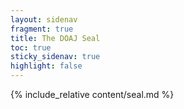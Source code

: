 ```yaml
---
layout: sidenav
fragment: true
title: The DOAJ Seal
toc: true
sticky_sidenav: true
highlight: false
---
```


{% include_relative content/seal.md %}
